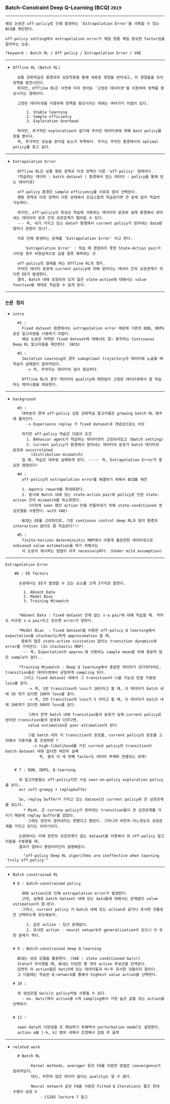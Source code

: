 ### Batch-Constraint Deep Q-Learning (BCQ) `2019`

---

    해당 논문은 off-policy로 인해 발생하는 'Extrapolation Error'를 극복할 수 있는 BCQ를 제안한다.

    off-policy setting에서 extrapolation error가 제일 정말 제일 중요한 factor임을 알려주는 논문.

    *keyword : Batch RL / Off policy / Extrapolation Error / VAE

---

- `Offline RL (Batch RL)`

        보통 강화학습은 환경과의 상호작용을 통해 새로운 경험을 얻어내고, 이 경험들을 모아 정책을 발전시킨다. 
        하지만, Offline RL은 사전에 미리 얻어둔 '고정된 데이터셋'을 이용하여 정책을 향상시키는 형태이다.
        
        고정된 데이터셋을 이용하여 정책을 향상시키는 데에는 여러가지 이점이 있다.

            1. Stable learning
            2. Sample efficiency
            3. Exploration Overhead
 
        하지만, 추가적인 exploration이 없기에 주어진 데이터셋에 대해 best policy를 찾을 뿐이다.
        즉, 추가적인 성능을 얻어낼 요소가 부족하다. 우리는 주어진 환경에서의 optimal policy를 찾고 싶다.

---

- `Extrapolation Error`        
        
        Offline RL은 보통 행동 정책과 타겟 정책이 다른 'off-policy' 형태이다.
        (학습하는 데이터 : batch dataset | 환경에서 얻는 데이터 : policy를 통해 얻는 데이터셋)

        off-policy 환경은 sample efficiency를 이유로 많이 선택된다.  
        행동 정책과 타겟 정책이 다른 상태에서 조심스럽게 학습된다면 큰 문제 없이 학습이 가능하다. 

        하지만, off-policy의 특성상 학습에 사용하는 데이터의 분포와 실제 환경에서 얻어내는 데이터의 분포 간의 상관관계가 떨어질 수 있다.
        --- 즉, 내가 가지고 있는 data가 환경에서 current policy가 얻어내는 data랑 얼마나 관련이 있나?..
        
        이로 인해 발생하는 문제를 'Extrapolation Error' 라고 한다.

           'Extrapolation Error' : 학습 때 경험하지 못한 State-Action pair가 나타날 경우 비현실적으로 값을 잘못 예측하는 것 

        off-policy의 형태를 띄는 Offline RL의 경우, 
        주어진 데이터 분포와 current policy에 의해 얻어지는 데이터 간의 상관관계가 적다면 EE가 발생한다.
        결국, Batch 내애 포함되어 있지 않은 state-action에 대해서는 value function을 제대로 학습할 수 없게 된다.

---

### `논문 정리`

- `intro`

        #1 : 
          Fixed dataset 환경에서는 extrapolation error 때문에 기존의 DQN, DDPG같은 알고리즘을 사용하기 어렵다.
          해당 논문은 어떠한 fixed dataset에 대해서도 잘~ 동작하는 Continuous Deep RL 알고리즘을 제안한다. (BCQ)

        #2 :
          Imitation Learning의 경우 suboptimal trajectory의 데이터에 노출될 때 학습이 실패함이 알려져있다.
            -> 즉, 주어지는 데이터의 질이 중요하다.

          Offline RL의 경우 데이터의 quality에 제한없이 고정된 데이터셋에서 잘 학습하는 메커니즘을 제공한다.  

----

- `background`

        #3 :
          대부분의 현대 off-policy 심층 강화학습 알고리즘은 growing batch RL 범주에 들어간다.
            -> Experience replay 가 fixed dataset과 개념상으로는 비슷 

          하지만 off-policy 학습은 다음의 조건
            1. Behavior agent가 학습하는 데이터셋이 고정되어있고 (Batch setting)
            2. Current policy가 환경에서 얻어내는 데이터의 분포가 batch 데이터의 분포와 uncorrelated
              (distribution mismatch)
          일 때, 학습은 대부분 실패하게 된다. ----- 즉, Extrapolation Error가 중요한 쟁점이다!

        #4 : 
          off-policy의 extrapolation error를 해결하기 위해서 BCQ를 제안

          1. Agent는 reward를 최대화한다.
          2. 동시에 Batch 내에 있는 state-action pair와 policy로 인한 state-action 간의 mismatch를 최소화한다.
             (이전에 seen 했던 action 만을 만들어내기 위해 state-conditioned 생성모델을 사용한다. with VAE)

          BCQ는 EE를 고려하므로, 기존 continous control deep RL과 달리 환경과 interaction 없이도 잘 학습된다!!!

        #5 :
          finite-horizon deterministic MDP에서 이렇게 불완전한 데이터셋으로 unbiased value estimation을 하기 위해서는
          이 논문이 제시하는 방법이 아주 necessary하다. (Under mild assumption)

----

`Extrapolation Error`

        #6 : EE factors

          논문에서는 EE가 발생할 수 있는 요소를 크게 3가지로 말한다.

            1. Absent Data
            2. Model Bias
            3. Training Mismatch


          *Absent Data : fixed dataset 안에 없는 s-a pair에 대해 학습할 때. 적어도 비슷한 s-a pair라고 있으면 error가 덜하다.

          *Model Bias  : fixed dataset을 이용한 off-policy Q learning에서 expectation을 stochastic하게 approximation 할 때,
           충분히 많은 state-action visitation 없이는 transition dynamics에 error를 가져온다. (In stochastic MDP)
           --- 즉, Expectation의 approx.에 사용되는 sample mean을 위해 충분히 많은 sample이 없다..

          *Training Mismatch : Deep Q learning에서 충분한 데이터가 있다하더라도, transition들은 데이터셋에서 균일하게 sampling 된다.
            그리고 fixed dataset 내에서 그 transition이 나올 가능성 만큼 가중된 loss를 준다.
              -> 즉, 1번 transition의 loss가 10이라고 할 때, 이 데이터가 batch 내에 10 개가 있다면 100의 loss를 준다.
              -> 즉, 2번 transition의 loss가 5 이라고 할 때, 이 데이터가 batch 내에 100개가 있다면 500의 loss를 준다.

              그래서 만약 batch 내에 transition들의 분포가 실제 current policy로 얻어낸 transition들의 분포와 다르다면, 
              value estimation은 poor estimation이 된다.  

              그럼 batch 내의 각 transition의 분포를, current policy의 분포를 고려해서 가중치를 잘 조정하면 ?
                -> high-likelihood를 가진 current policy의 transition이 batch dataset 내에 없다면 여전히 실패 
                   즉, 결국 이 세 번째 factor도 데이터 부재와 연결되는 문제!


        # 7 : DQN, DDPG, Q-learning

          위 알고리즘들도 off-policy지만 사실 near-on-policy exploration policy를 쓴다.
          ex) soft-greepy + replaybuffer
          
          So, replay buffer가 가지고 있는 dataset은 current policy와 큰 상관관계를 갖는다.
            * Minh. 은 curreny policy가 얻어내는 transition들이 큰 상관관계를 가지기 때문에 replay buffer를 썼었다.
              그래도 완전히 끊어내지는 못했다고 했었다. 그러니까 여전히 어느정도의 상관관계를 가지고 있다는 이야기이다. 

          논문에서는 이제 완전히 상관관계가 없는 dataset을 이용해서 위 off-policy 알고리즘을 구동했을 때,
          결과가 얼마나 똥덩어리인지 설명해준다.

            "off-policy Deep RL algorithms are ineffective when learning 'truly off-policy'"

---

- `Batch constrained RL`


      # 8 : batch-constrained policy  

          OOD action으로 인해 extrapolation error가 발생한다.
          근데, 실제로 batch dataset 내에 있는 data들에 대해서는 문제없이 value estimation이 잘~된다.
          그러니, current policy 가 batch 내에 있는 action과 같거나 유사한 것들로만 선택하도록 유도해보자.
    
            1. 같은 action - 당근 문제없다.
            2. 유사한 action - neural network의 generalization이 있으니 이 또한 문제가 적다.


      # 9 : Batch-constrained deep Q-learning

        BCQ는 생성 모델을 활용한다. (VAE : state conditioned Gw(s))
        State가 주어졌을 때, BCQ는 타당한 몇 개의 action 후보군을 던져준다.
        당연히 이 action들은 batch에 있는 데이터들과 아~주 유사한 것들이지 말이다.
        고 다음에는 학습된 Q-network를 통해서 highest value action을 선택한다.

      # 10 : 

        위 생성모델 Gw(s)는 policy처럼 사용될 수 있다. 
          - ex. Gw(s)에서 action을 n개 sampling해서 가장 높은 값을 갖는 action을 선택하기


      # 11 :

        seen data의 다양성을 또 확보하기 위해력서 perturbation model도 설정한다. 
        action a를 [-k, k] 범위 내에서 조정해서 섭동 후 출력 
        

---

- `related work`


        # Batch RL

              Kernel methods, averager 등의 FA를 이용한 방법은 convergence가 알려져있다.
              대신, 무한히 많은 데이터 없이는 quality는 알 수 없다.

              Neural network 같은 FA를 사용한 Fitted Q Iteration는 좋긴 한데 수렴이 보장 X
                  - CS285 lecture 7 참고 
  

              

  


            
            
          
          
          
          
  
          
